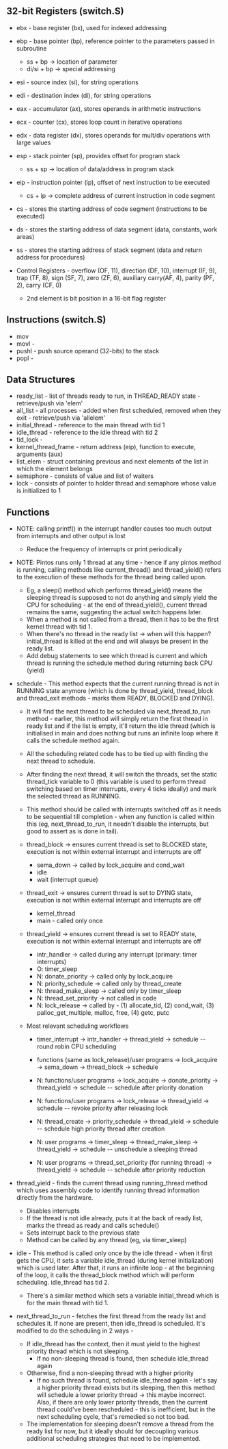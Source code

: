 ## 32-bit Registers (switch.S)
  * ebx - base register (bx), used for indexed addressing
  * ebp - base pointer (bp), reference pointer to the parameters passed in subroutine
    - ss + bp -> location of parameter
    - di/si + bp -> special addressing
  * esi - source index (si), for string operations
  * edi - destination index (di), for string operations
  * eax - accumulator (ax), stores operands in arithmetic instructions
  * ecx - counter (cx), stores loop count in iterative operations
  * edx - data register (dx), stores operands for mult/div operations with large values
  * esp - stack pointer (sp), provides offset for program stack
    - ss + sp -> location of data/address in program stack
  * eip - instruction pointer (ip), offset of next instruction to be executed
    - cs + ip -> complete address of current instruction in code segment

  * cs - stores the starting address of code segment (instructions to be executed)
  * ds - stores the starting address of data segment (data, constants, work areas)
  * ss - stores the starting address of stack segment (data and return address for procedures)

  * Control Registers - overflow (OF, 11), direction (DF, 10), interrupt (IF, 9), trap (TF, 8), sign (SF, 7), zero (ZF, 6),
    auxiliary carry(AF, 4), parity (PF, 2), carry (CF, 0)
    - 2nd element is bit position in a 16-bit flag register

## Instructions (switch.S)
  * mov
  * movl - 
  * pushl - push source operand (32-bits) to the stack
  * popl - 

## Data Structures
  * ready\_list - list of threads ready to run, in THREAD\_READY state - retrieve/push via 'elem'
  * all\_list - all processes - added when first scheduled, removed when they exit - retrieve/push via 'allelem'
  * initial\_thread - reference to the main thread with tid 1
  * idle\_thread - reference to the idle thread with tid 2
  * tid\_lock - 
  * kernel\_thread\_frame - return address (eip), function to execute, arguments (aux)
  * list\_elem - struct containing previous and next elements of the list in which the element belongs
  * semaphore - consists of value and list of waiters
  * lock - consists of pointer to holder thread and semaphore whose value is initialized to 1


## Functions
  * NOTE: calling printf() in the interrupt handler causes too much output from interrupts and other output is lost
    - Reduce the frequency of interrupts or print periodically

  * NOTE: Pintos runs only 1 thread at any time - hence if any pintos method is running, calling methods like current\_thread() and
    thread\_yield() refers to the execution of these methods for the thread being called upon.
    - Eg, a sleep() method which performs thread\_yield() means the sleeping thread is supposed to not do anything and simply yield the CPU
      for scheduling - at the end of thread\_yield(), current thread remains the same, suggesting the actual switch happens later.
    - When a method is not called from a thread, then it has to be the first kernel thread with tid 1.
    - When there's no thread in the ready list -> when will this happen? initial\_thread is killed at the end and will always be present
      in the ready list.
    - Add debug statements to see which thread is current and which thread is running the schedule method during returning back CPU (yield)

  * schedule - This method expects that the current running thread is not in RUNNING state anymore (which is done by thread\_yield,
    thread\_block and thread\_exit methods - marks them READY, BLOCKED and DYING).
    - It will find the next thread to be scheduled via next\_thread\_to\_run method - earlier, this method will simply return the first
      thread in ready list and if the list is empty, it'll return the idle thread (which is initialised in main and does nothing but runs
      an infinite loop where it calls the schedule method again.
    - All the scheduling related code has to be tied up with finding the next thread to schedule.
    - After finding the next thread, it will switch the threads, set the static thread\_tick variable to 0 (this variable is used to
      perform thread switching based on timer interrupts, every 4 ticks ideally) and mark the selected thread as RUNNING.
    - This method should be called with interrupts switched off as it needs to be sequential till completion - when any function is called
      within this (eg, next\_thread\_to\_run, it needn't disable the interrupts, but good to assert as is done in tail).

    - thread\_block -> ensures current thread is set to BLOCKED state, execution is not within external interrupt and interrupts are off
      - sema\_down -> called by lock\_acquire and cond\_wait
      - idle
      - wait (interrupt queue)
    - thread\_exit -> ensures current thread is set to DYING state, execution is not within external interrupt and interrupts are off
      - kernel\_thread
      - main - called only once
    - thread\_yield -> ensures current thread is set to READY state, execution is not within external interrupt and interrupts are off
      - intr\_handler -> called during any interrupt (primary: timer interrupts)
      - O: timer\_sleep
      - N: donate\_priority -> called only by lock\_acquire
      - N: priority\_schedule -> called only by thread\_create
      - N: thread\_make\_sleep -> called only by timer\_sleep
      - N: thread\_set\_priority -> not called in code
      - N: lock\_release -> called by - (1) allocate\_tid, (2) cond\_wait, (3) palloc\_get\_multiple, malloc, free, (4) getc, putc

    - Most relevant scheduling workflows
      - timer\_interrupt -> intr\_handler -> thread\_yield -> schedule -- round robin CPU scheduling
      - functions (same as lock\_release)/user programs -> lock\_acquire -> sema\_down -> thread\_block -> schedule
 
      - N: functions/user programs -> lock\_acquire -> donate\_priority -> thread\_yield -> schedule -- schedule after priority donation
      - N: functions/user programs -> lock\_release -> thread\_yield -> schedule -- revoke priority after releasing lock
      - N: thread\_create -> priority\_schedule -> thread\_yield -> schedule -- schedule high priority thread after creation

      - N: user programs -> timer\_sleep -> thread\_make\_sleep -> thread\_yield -> schedule -- unschedule a sleeping thread
      - N: user programs -> thread\_set\_priority (for running thread) -> thread\_yield -> schedule -- schedule after priority reduction

  * thread\_yield - finds the current thread using running\_thread method which uses assembly code to identify running thread information
    directly from the hardware.
    - Disables interrupts
    - If the thread is not idle already, puts it at the back of ready list, marks the thread as ready and calls schedule()
    - Sets interrupt back to the previous state
    - Method can be called by any thread (eg, via timer\_sleep)

  * idle - This method is called only once by the idle thread - when it first gets the CPU, it sets a variable idle\_thread (during kernel
    initialization) which is used later. After that, it runs an infinite loop - at the beginning of the loop, it calls the thread\_block
    method which will perform scheduling. idle\_thread has tid 2.
    - There's a similar method which sets a variable initial\_thread which is for the main thread with tid 1.

  * next\_thread\_to\_run - fetches the first thread from the ready list and schedules it. If none are present, then idle\_thread is
    scheduled. It's modified to do the scheduling in 2 ways -
    - If idle\_thread has the context, then it must yield to the highest priority thread which is not sleeping.
      - If no non-sleeping thread is found, then schedule idle\_thread again
    - Otherwise, find a non-sleeping thread with a higher priority
      - If no such thread is found, schedule idle\_thread again - let's say a higher priority thread exists but its sleeping, then this
        method will schedule a lower priority thread -> this maybe incorrect. Also, if there are only lower priority threads, then the
        current thread could've been rescheduled - this is inefficient, but in the next scheduling cycle, that's remedied so not too bad.
    - The implementation for sleeping doesn't remove a thread from the ready list for now, but it ideally should for decoupling various
      additional scheduling strategies that need to be implemented.
